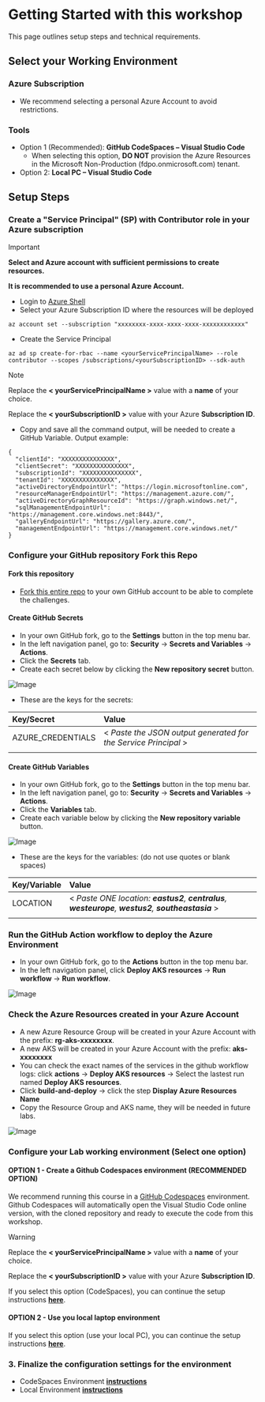 # Getting Started with this workshop

This page outlines setup steps and technical requirements.

## Select your Working Environment

### Azure Subscription

* We recommend selecting a personal Azure Account to avoid restrictions.

### Tools

* Option 1 (Recommended): **GitHub CodeSpaces – Visual Studio Code**
  * When selecting this option, **DO NOT** provision the Azure Resources in the Microsoft Non-Production (fdpo.onmicrosoft.com) tenant.
* Option 2: **Local PC – Visual Studio Code**

## Setup Steps

### Create a "Service Principal" (SP) with Contributor role in your Azure subscription

> [!IMPORTANT]
> **Select and Azure account with sufficient permissions to create resources.**
>
> **It is recommended to use a personal Azure Account.**

* Login to [Azure Shell](https://shell.azure.com/)
* Select your Azure Subscription ID where the resources will be deployed

```shell
az account set --subscription "xxxxxxxx-xxxx-xxxx-xxxx-xxxxxxxxxxxx"
```

* Create the Service Principal

```shell
az ad sp create-for-rbac --name <yourServicePrincipalName> --role contributor --scopes /subscriptions/<yourSubscriptionID> --sdk-auth
```

> [!NOTE]
> Replace the **< yourServicePrincipalName >** value with a **name** of your choice.
>
> Replace the **< yourSubscriptionID >** value with your Azure **Subscription ID**.

* Copy and save all the command output, will be needed to create a GitHub Variable. Output example:

```shell
{
  "clientId": "XXXXXXXXXXXXXXX",
  "clientSecret": "XXXXXXXXXXXXXXX",
  "subscriptionId": "XXXXXXXXXXXXXXX",
  "tenantId": "XXXXXXXXXXXXXXX",
  "activeDirectoryEndpointUrl": "https://login.microsoftonline.com",
  "resourceManagerEndpointUrl": "https://management.azure.com/",
  "activeDirectoryGraphResourceId": "https://graph.windows.net/",
  "sqlManagementEndpointUrl": "https://management.core.windows.net:8443/",
  "galleryEndpointUrl": "https://gallery.azure.com/",
  "managementEndpointUrl": "https://management.core.windows.net/"
}
```

### Configure your GitHub repository Fork this Repo

#### Fork this repository

* [Fork this entire repo](https://github.com/pradorodriguez/aks101/fork) to your own GitHub account to be able to complete the challenges.

#### Create GitHub Secrets

* In your own GitHub fork, go to the **Settings** button in the top menu bar.
* In the left navigation panel, go to: **Security** -> **Secrets and Variables** -> **Actions**.
* Click the **Secrets** tab.
* Create each secret below by clicking the **New repository secret** button.

![Image](./images/cs1.jpg)

* These are the keys for the secrets:

| Key/Secret  | Value  |
| :--- | :--- |
| AZURE_CREDENTIALS | < _Paste the JSON output generated for the Service Principal_ > |
| | |

#### Create GitHub Variables

* In your own GitHub fork, go to the **Settings** button in the top menu bar.
* In the left navigation panel, go to: **Security** -> **Secrets and Variables** -> **Actions**.
* Click the **Variables** tab.
* Create each variable below by clicking the **New repository variable** button.

![Image](./images/cs2.jpg)

* These are the keys for the variables: (do not use quotes or blank spaces)

| Key/Variable  | Value  |
| :--- | :--- |
| LOCATION | < _Paste ONE location: **eastus2**, **centralus**, **westeurope**, **westus2**, **southeastasia**_ > |
| | |

### Run the GitHub Action workflow to deploy the Azure Environment

* In your own GitHub fork, go to the **Actions** button in the top menu bar.
* In the left navigation panel, click **Deploy AKS resources** -> **Run workflow** -> **Run workflow**.

![Image](./images/cs3.jpg)

### Check the Azure Resources created in your Azure Account

* A new Azure Resource Group will be created in your Azure Account with the prefix: **rg-aks-xxxxxxxx**.
* A new AKS will be created in your Azure Account with the prefix: **aks-xxxxxxxx**
* You can check the exact names of the services in the github workflow logs: click **actions** -> **Deploy AKS resources** -> Select the lastest run named **Deploy AKS resources**.
* Click **build-and-deploy** -> click the step **Display Azure Resources Name**
* Copy the Resource Group and AKS name, they will be needed in future labs.

![Image](./images/cs4.jpg)

### Configure your Lab working environment (Select one option)

#### OPTION 1 - Create a Github Codespaces environment (RECOMMENDED OPTION)

We recommend running this course in a [GitHub Codespaces](https://github.com/features/codespaces) environment. Github Codespaces will automatically open the Visual Studio Code online version, with the cloned repository and ready to execute the code from this workshop.

> [!WARNING]
> Replace the **< yourServicePrincipalName >** value with a **name** of your choice.
>
> Replace the **< yourSubscriptionID >** value with your Azure **Subscription ID**.

If you select this option (CodeSpaces), you can continue the setup instructions **[here](./SETUP_CS.md)**.

#### OPTION 2 - Use you local laptop environment

If you select this option (use your local PC), you can continue the setup instructions **[here](./SETUP_LC.md)**.

### 3. Finalize the configuration settings for the environment

* CodeSpaces Environment **[instructions](./SETUP_CS.md)**
* Local Environment **[instructions](./SETUP_LC.md)**
